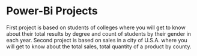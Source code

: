 # Power-Bi Projects
First project is based on students of colleges where you will get to know about their total results by degree and count of students by their gender in each year.
Second project is based on sales in a city of U.S.A. where you will get to know about the total sales, total quantity of a product by county.

